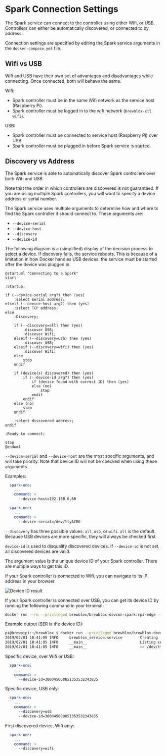 # Spark Connection Settings

The Spark service can connect to the controller using either Wifi, or USB. <br>
Controllers can either be automatically discovered, or connected to by address.

Connection settings are specified by editing the Spark service arguments in the `docker-compose.yml` file.

## Wifi vs USB

Wifi and USB have their own set of advantages and disadvantages while connecting. Once connected, both will behave the same.

Wifi:
- Spark controller must be in the same Wifi network as the service host (Raspberry Pi).
- Spark controller must be logged in to the wifi network (`brewblox-ctl wifi`).

USB:
- Spark controller must be connected to service host (Raspberry Pi) over USB.
- Spark controller must be plugged in before Spark service is started.

## Discovery vs Address

The Spark service is able to automatically discover Spark controllers over both Wifi and USB.

Note that the order in which controllers are discovered is not guaranteed.
If you are using multiple Spark controllers, you will want to specify a device address or serial number.

The Spark service uses multiple arguments to determine how and where to find the Spark controller it should connect to.
These arguments are:
* `--device-serial`
* `--device-host`
* `--discovery`
* `--device-id`

The following diagram is a (simplified) display of the decision process to select a device.
If discovery fails, the service reboots. This is because of a limitation in how Docker handles USB devices: the service must be started after the device was plugged in.

```plantuml
@startuml "Connecting to a Spark"
start

:Startup;

if (--device-serial arg?) then (yes)
    :select serial address;
elseif (--device-host arg?) then (yes)
    :select TCP address;
else
    :Discovery;

    if (--discovery=all) then (yes)
        :discover USB;
        :discover Wifi;
    elseif (--discovery=usb) then (yes)
        :discover USB;
    elseif (--discovery=wifi) then (yes)
        :discover Wifi;
    else
        stop
    endif

    if (device(s) discovered) then (yes)
        if (--device-id arg?) then (yes)
            if (device found with correct ID) then (yes)
            else (no)
                stop
            endif
        endif
    else (no)
        stop
    endif

    :select discovered address;
endif

:Ready to connect;

stop
@enduml
```

`--device-serial` and `--device-host` are the most specific arguments, and will take priority.
Note that device ID will not be checked when using these arguments.

Examples:
```yaml
  spark-one:
    ...
    command: >
      --device-host=192.168.0.60
```
```yaml
  spark-one:
    ...
    command: >
      --device-serial=/dev/ttyACM0
```

`--discovery` has three possible values: `all`, `usb`, or `wifi`. `all` is the default. <br>
Because USB devices are more specific, they will always be checked first.

`device-id` is used to disqualify discovered devices. If `--device-id` is not set, all discovered devices are valid.

The argument value is the unique device ID of your Spark controller. There are multiple ways to get this ID.

If your Spark controller is connected to Wifi, you can navigate to its IP address in your browser.

![Device ID result](statics/device-id-message.png)

If your Spark controller is connected over USB, you can get its device ID by running the following command in your terminal:

```bash
docker run --rm --privileged brewblox/brewblox-devcon-spark:rpi-edge --list-devices
```

Example output (SER is the device ID):

```bash
pi@brewpipi:~/brewblox $ docker run --privileged brewblox/brewblox-devcon-spark:rpi-edge --list-devices
2019/02/01 10:41:05 INFO     brewblox_service.service        Creating [spark] application
2019/02/01 10:41:05 INFO     __main__                        Listing connected devices:
2019/02/01 10:41:05 INFO     __main__                        >> /dev/ttyACM0 | P1 - P1 Serial | USB VID:PID=2B04:C008 SER=300045000851353532343835 LOCATION=1-1.2:1.0
```

Specific device, over Wifi or USB:
```yaml
  spark-one:
    ...
    command: >
      --device-id=300045000851353532343835
```
Specific device, USB only:
```yaml
  spark-one:
    ...
    command: >
      --discovery=usb
      --device-id=300045000851353532343835
```
First discovered device, Wifi only:
```yaml
  spark-one:
    ...
    command: >
      --discovery=wifi
```
